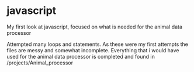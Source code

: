 # javascript

My first look at javascript, focused on what is needed for the animal data processor 

Attempted many loops and statements. As these were my first attempts the files are messy and somewhat incomplete. Everything that i would have used for the animal data processor is completed and found in /projects/Animal_processor